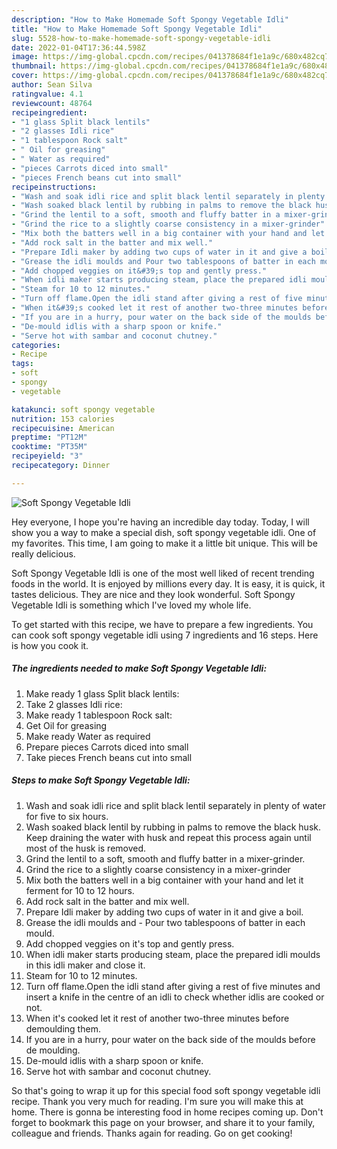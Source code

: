 ```yaml
---
description: "How to Make Homemade Soft Spongy Vegetable Idli"
title: "How to Make Homemade Soft Spongy Vegetable Idli"
slug: 5528-how-to-make-homemade-soft-spongy-vegetable-idli
date: 2022-01-04T17:36:44.598Z
image: https://img-global.cpcdn.com/recipes/041378684f1e1a9c/680x482cq70/soft-spongy-vegetable-idli-recipe-main-photo.jpg
thumbnail: https://img-global.cpcdn.com/recipes/041378684f1e1a9c/680x482cq70/soft-spongy-vegetable-idli-recipe-main-photo.jpg
cover: https://img-global.cpcdn.com/recipes/041378684f1e1a9c/680x482cq70/soft-spongy-vegetable-idli-recipe-main-photo.jpg
author: Sean Silva
ratingvalue: 4.1
reviewcount: 48764
recipeingredient:
- "1 glass Split black lentils"
- "2 glasses Idli rice"
- "1 tablespoon Rock salt"
- " Oil for greasing"
- " Water as required"
- "pieces Carrots diced into small"
- "pieces French beans cut into small"
recipeinstructions:
- "Wash and soak idli rice and split black lentil separately in plenty of water for five to six hours."
- "Wash soaked black lentil by rubbing in palms to remove the black husk. Keep draining the water with husk and repeat this process again until most of the husk is removed."
- "Grind the lentil to a soft, smooth and fluffy batter in a mixer-grinder."
- "Grind the rice to a slightly coarse consistency in a mixer-grinder"
- "Mix both the batters well in a big container with your hand and let it ferment for 10 to 12 hours."
- "Add rock salt in the batter and mix well."
- "Prepare Idli maker by adding two cups of water in it and give a boil."
- "Grease the idli moulds and Pour two tablespoons of batter in each mould."
- "Add chopped veggies on it&#39;s top and gently press."
- "When idli maker starts producing steam, place the prepared idli moulds in this idli maker and close it."
- "Steam for 10 to 12 minutes."
- "Turn off flame.Open the idli stand after giving a rest of five minutes and insert a knife in the centre of an idli to check whether idlis are cooked or not."
- "When it&#39;s cooked let it rest of another two-three minutes before demoulding them."
- "If you are in a hurry, pour water on the back side of the moulds before de moulding."
- "De-mould idlis with a sharp spoon or knife."
- "Serve hot with sambar and coconut chutney."
categories:
- Recipe
tags:
- soft
- spongy
- vegetable

katakunci: soft spongy vegetable 
nutrition: 153 calories
recipecuisine: American
preptime: "PT12M"
cooktime: "PT35M"
recipeyield: "3"
recipecategory: Dinner

---
```



![Soft Spongy Vegetable Idli](https://img-global.cpcdn.com/recipes/041378684f1e1a9c/680x482cq70/soft-spongy-vegetable-idli-recipe-main-photo.jpg)

Hey everyone, I hope you're having an incredible day today. Today, I will show you a way to make a special dish, soft spongy vegetable idli. One of my favorites. This time, I am going to make it a little bit unique. This will be really delicious.

Soft Spongy Vegetable Idli is one of the most well liked of recent trending foods in the world. It is enjoyed by millions every day. It is easy, it is quick, it tastes delicious. They are nice and they look wonderful. Soft Spongy Vegetable Idli is something which I've loved my whole life.




To get started with this recipe, we have to prepare a few ingredients. You can cook soft spongy vegetable idli using 7 ingredients and 16 steps. Here is how you cook it.

<!--inarticleads1-->

##### The ingredients needed to make Soft Spongy Vegetable Idli:

1. Make ready 1 glass Split black lentils:
1. Take 2 glasses Idli rice:
1. Make ready 1 tablespoon Rock salt:
1. Get  Oil for greasing
1. Make ready  Water as required
1. Prepare pieces Carrots diced into small
1. Take pieces French beans cut into small




<!--inarticleads2-->

##### Steps to make Soft Spongy Vegetable Idli:

1. Wash and soak idli rice and split black lentil separately in plenty of water for five to six hours.
1. Wash soaked black lentil by rubbing in palms to remove the black husk. Keep draining the water with husk and repeat this process again until most of the husk is removed.
1. Grind the lentil to a soft, smooth and fluffy batter in a mixer-grinder.
1. Grind the rice to a slightly coarse consistency in a mixer-grinder
1. Mix both the batters well in a big container with your hand and let it ferment for 10 to 12 hours.
1. Add rock salt in the batter and mix well.
1. Prepare Idli maker by adding two cups of water in it and give a boil.
1. Grease the idli moulds and - Pour two tablespoons of batter in each mould.
1. Add chopped veggies on it&#39;s top and gently press.
1. When idli maker starts producing steam, place the prepared idli moulds in this idli maker and close it.
1. Steam for 10 to 12 minutes.
1. Turn off flame.Open the idli stand after giving a rest of five minutes and insert a knife in the centre of an idli to check whether idlis are cooked or not.
1. When it&#39;s cooked let it rest of another two-three minutes before demoulding them.
1. If you are in a hurry, pour water on the back side of the moulds before de moulding.
1. De-mould idlis with a sharp spoon or knife.
1. Serve hot with sambar and coconut chutney.




So that's going to wrap it up for this special food soft spongy vegetable idli recipe. Thank you very much for reading. I'm sure you will make this at home. There is gonna be interesting food in home recipes coming up. Don't forget to bookmark this page on your browser, and share it to your family, colleague and friends. Thanks again for reading. Go on get cooking!
